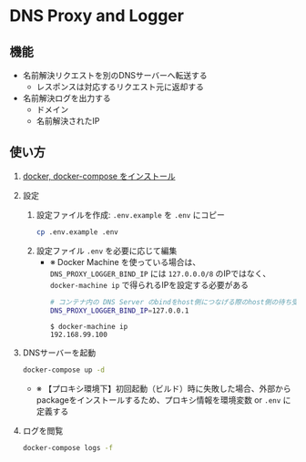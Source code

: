 # DNS Proxy and Logger

## 機能
* 名前解決リクエストを別のDNSサーバーへ転送する
    * レスポンスは対応するリクエスト元に返却する
* 名前解決ログを出力する
    * ドメイン
    * 名前解決されたIP

## 使い方
1. [docker, docker-compose をインストール](https://docs.docker.com/install/#supported-platforms)
1. 設定
    1. 設定ファイルを作成: `.env.example` を `.env` にコピー
        ```sh
        cp .env.example .env
        ```
    1. 設定ファイル `.env` を必要に応じて編集
        - ※ Docker Machine を使っている場合は、`DNS_PROXY_LOGGER_BIND_IP` には `127.0.0.0/8` のIPではなく、 `docker-machine ip` で得られるIPを設定する必要がある
            ```sh
            # コンテナ内の DNS Server のbindをhost側につなげる際のhost側の待ち受けIP
            DNS_PROXY_LOGGER_BIND_IP=127.0.0.1
            ```
            ```
            $ docker-machine ip
            192.168.99.100
            ```

1. DNSサーバーを起動
    ```sh
    docker-compose up -d
    ```
    - ※ 【プロキシ環境下】初回起動（ビルド）時に失敗した場合、外部からpackageをインストールするため、プロキシ情報を環境変数 or `.env` に定義する
1. ログを閲覧
    ```sh
    docker-compose logs -f
    ```
